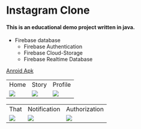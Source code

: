 # Instagram Clone
#### This is an educational demo project written in java.
+ Firebase database
  + Firebase Authentication
  + Firebase Cloud-Storage 
  + Firebase Realtime Database 

[Anroid Apk](https://drive.google.com/drive/folders/1qPMTLBxAKNnKaUIHi1MEyMmBQnwqXXG3?usp=sharing) 

 
 
<table>
  <tr>
     <td>Home</td>
     <td>Story</td>
     <td>Profile</td>
  </tr>
  <tr>
    <td valign="top"><img src="https://user-images.githubusercontent.com/105007162/199428169-5beca6ff-5dc3-4018-b41e-cd470c38c676.jpg"></td>
    <td valign="top"><img src="https://user-images.githubusercontent.com/105007162/199452732-9658bcc3-2aa4-45b2-847f-f2646fc718c2.jpg"></td>
    <td valign="top"><img src="https://user-images.githubusercontent.com/105007162/199452402-988d5ce5-b9f3-469c-bb0b-c0f1cb7ee8af.jpg"></td>
  </tr>
 </table>

 <table>
     <td>That</td>
     <td>Notification</td>
     <td>Authorization</td>
  </tr>
  <tr>
    <td valign="top"><img src="https://user-images.githubusercontent.com/105007162/199454292-add2dcec-a563-4244-9fe5-9ea65711caf6.jpg"></td>
    <td valign="top"><img src="https://user-images.githubusercontent.com/105007162/199454730-6236fb28-761c-40aa-99c8-ca1af5a1537f.jpg"></td>
    <td valign="top"><img src="https://user-images.githubusercontent.com/105007162/199461893-86feee53-13c2-4622-8b0c-7460a0ca324e.jpg"></td>
  </tr>
 </table>



 

